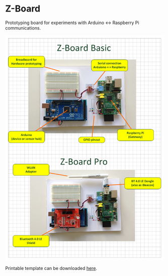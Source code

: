Z-Board
================

Prototyping board for experiments with Arduino <-> Raspberry Pi communications.

<img src="ZBoard_Overview.png?raw=true" alt="Z-Board"/>

Printable template can be downloaded [here](DevBoard_Template.svg?raw=true).
